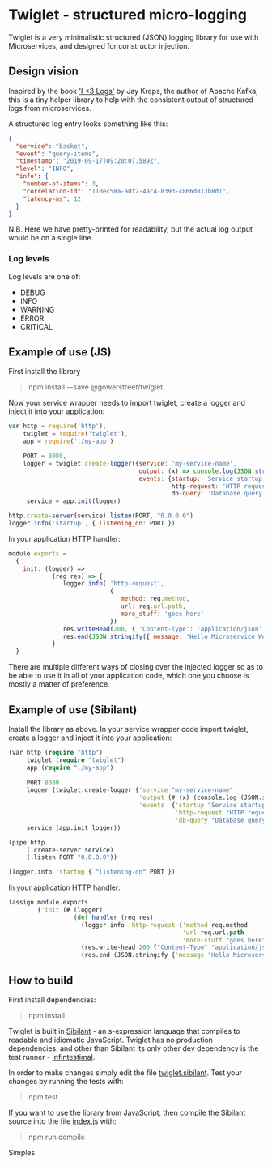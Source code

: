 # Twiglet - structured micro-logging

Twiglet is a very minimalistic structured (JSON) logging library for use with Microservices, and designed for constructor injection.

## Design vision

Inspired by the book ['I <3 Logs'](https://www.goodreads.com/book/show/23237460-i-heart-logs) by Jay Kreps, the author of Apache Kafka, this is a tiny helper library to help with the consistent output of structured logs from microservices.

A structured log entry looks something like this:

```json
{
  "service": "basket",
  "event": "query-items",
  "timestamp": "2019-09-17T09:20:07.589Z",
  "level": "INFO",
  "info": {
    "number-of-items": 3,
    "correlation-id": "110ec58a-a0f2-4ac4-8393-c866d813b8d1",
    "latency-ms": 12
  }
}
```

N.B. Here we have pretty-printed for readability, but the actual log output would be on a single line.

### Log levels

Log levels are one of:

* DEBUG
* INFO
* WARNING
* ERROR
* CRITICAL

## Example of use (JS)

First install the library

> npm install --save @gowerstreet/twiglet

Now your service wrapper needs to import twiglet, create a logger and inject it into your application:

```javascript
var http = require('http'),
    twiglet = require('twiglet'),
    app = require('./my-app')

    PORT = 8080,
    logger = twiglet.create-logger({service: 'my-service-name',
                                    output: (x) => console.log(JSON.stringify x),
                                    events: {startup: 'Service startup',
                                             http-request: 'HTTP request'
                                             db-query: 'Database query'}}),
     service = app.init(logger)

http.create-server(service).listen(PORT, "0.0.0.0")
logger.info('startup', { listening_on: PORT })
```

In your application HTTP handler:

```javascript
module.exports =
  { 
    init: (logger) =>
            (req res) => {
               logger.info( 'http-request', 
                            { 
                               method: req.method,
                               url: req.url.path,
                               more_stuff: 'goes here' 
                            })
               res.writeHead(200, { 'Content-Type': 'application/json' })
               res.end(JSON.stringify({ message: 'Hello Microservice World!'}))
            }
  }
```

There are multiple different ways of closing over the injected logger so as to be able to use it in all of your application code, which one you choose is mostly a matter of preference.

## Example of use (Sibilant)

Install the library as above. In your service wrapper code import twiglet, create a logger and inject it into your application:

```clojure
(var http (require "http")
     twiglet (require "twiglet")
     app (require "./my-app")
     
     PORT 8080
     logger (twiglet.create-logger {'service "my-service-name"
                                    'output (# (x) (console.log (JSON.stringify x)))
                                    'events  {'startup "Service startup"
                                              'http-request "HTTP request"
                                              'db-query "Database query"}})
     service (app.init logger))

(pipe http
     (.create-server service)
     (.listen PORT "0.0.0.0"))

(logger.info 'startup { "listening-on" PORT })
```

In your application HTTP handler:

```clojure
(assign module.exports 
        {'init (# (logger)
                  (def handler (req res)
                    (logger.info 'http-request {'method req.method
                                                'url req.url.path
                                                'more-stuff "goes here"})
                    (res.write-head 200 {"Content-Type" "application/json"})
                    (res.end (JSON.stringify {'message "Hello Microservice World!"}))))})
```

## How to build

First install dependencies:

> npm install

Twiglet is built in [Sibilant](https://sibilant.org/) - an s-expression language that compiles to readable and idiomatic JavaScript. Twiglet has no production dependencies, and other than Sibilant its only other dev dependency is the test runner - [Infintestimal](https://www.npmjs.com/package/@gowerstreet/infintestimal).

In order to make changes simply edit the file [twiglet.sibilant](twiglet.sibilant). Test your changes by running the tests with:

> npm test

If you want to use the library from JavaScript, then compile the Sibilant source into the file [index.js](index.js) with:

> npm run compile

Simples.
